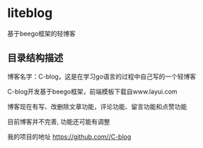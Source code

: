 # liteblog
基于beego框架的轻博客

## 目录结构描述  
博客名字：C-blog，这是在学习go语言的过程中自己写的一个轻博客

C-blog开发基于beego框架，前端模板下载自www.layui.com

博客现在有写、改删除文章功能，评论功能、留言功能和点赞功能

目前博客并不完善, 功能还可能有调整

我的项目的地址 https://github.com//C-blog 

           
